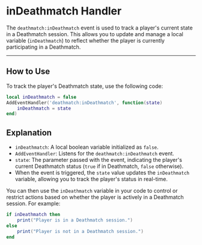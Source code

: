 # inDeathmatch Handler

The `deathmatch:inDeathmatch` event is used to track a player's current state in a Deathmatch session. This allows you to update and manage a local variable (`inDeathmatch`) to reflect whether the player is currently participating in a Deathmatch.

***

## How to Use

To track the player's Deathmatch state, use the following code:

```lua
local inDeathmatch = false
AddEventHandler('deathmatch:inDeathmatch', function(state)
    inDeathmatch = state
end)
```

## Explanation

* `inDeathmatch`: A local boolean variable initialized as `false`.
* `AddEventHandler`: Listens for the `deathmatch:inDeathmatch` event.
* `state`: The parameter passed with the event, indicating the player's current Deathmatch status (`true` if in Deathmatch, `false` otherwise).
* When the event is triggered, the `state` value updates the `inDeathmatch` variable, allowing you to track the player's status in real-time.

You can then use the `inDeathmatch` variable in your code to control or restrict actions based on whether the player is actively in a Deathmatch session. For example:

```lua
if inDeathmatch then
    print("Player is in a Deathmatch session.")
else
    print("Player is not in a Deathmatch session.")
end
```
